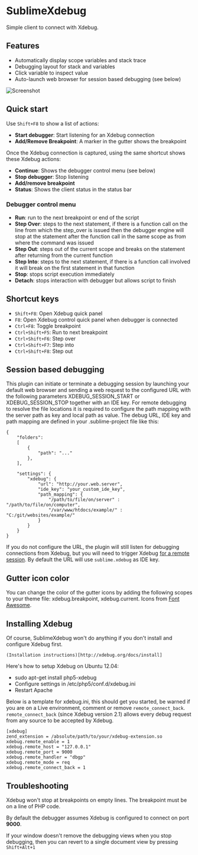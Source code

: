 # SublimeXdebug

Simple client to connect with Xdebug.

## Features

- Automatically display scope variables and stack trace
- Debugging layout for stack and variables
- Click variable to inspect value
- Auto-launch web browser for session based debugging (see below)

![Screenshot](https://github.com/martomo/SublimeXdebug/raw/master/doc/images/screenshot.png)

## Quick start

Use `Shift+F8` to show a list of actions:

- **Start debugger**: Start listening for an Xdebug connection
- **Add/Remove Breakpoint**: A marker in the gutter shows the breakpoint

Once the Xdebug connection is captured, using the same shortcut shows these
Xdebug actions:

- **Continue**: Shows the debugger control menu (see below)
- **Stop debugger**: Stop listening
- **Add/remove breakpoint**
- **Status**: Shows the client status in the status bar

### Debugger control menu

- **Run**: run to the next breakpoint or end of the script
- **Step Over**: steps to the next statement, if there is a function call on the line from which the step_over is issued then the debugger engine will stop at the statement after the function call in the same scope as from where the command was issued
- **Step Out**: steps out of the current scope and breaks on the statement after returning from the current function
- **Step Into**: steps to the next statement, if there is a function call involved it will break on the first statement in that function
- **Stop**: stops script execution immediately
- **Detach**: stops interaction with debugger but allows script to finish

## Shortcut keys

- `Shift+F8`: Open Xdebug quick panel
- `F8`: Open Xdebug control quick panel when debugger is connected
- `Ctrl+F8`: Toggle breakpoint
- `Ctrl+Shift+F5`: Run to next breakpoint
- `Ctrl+Shift+F6`: Step over
- `Ctrl+Shift+F7`: Step into
- `Ctrl+Shift+F8`: Step out

## Session based debugging

This plugin can initiate or terminate a debugging session by launching your default web browser and sending a web request to the configured URL with the following parameters XDEBUG_SESSION_START or XDEBUG_SESSION_STOP together with an IDE key.
For remote debugging to resolve the file locations it is required to configure the path mapping with the server path as key and local path as value.
The debug URL, IDE key and path mapping are defined in your .sublime-project file like this:

	{
		"folders":
		[
			{
				"path": "..."
			},
		],

		"settings": {
			"xdebug": {
				"url": "http://your.web.server",
				"ide_key": "your_custom_ide_key",
				"path_mapping": {
					"/path/to/file/on/server" : "/path/to/file/on/computer",
					"/var/www/htdocs/example/" : "C:/git/websites/example/"
				}
			}
		}
	}

If you do not configure the URL, the plugin will still listen for debugging connections from Xdebug, but you will need to trigger Xdebug <a href="http://xdebug.org/docs/remote">for a remote session</a>. By default the URL will use `sublime.xdebug` as IDE key.

## Gutter icon color

You can change the color of the gutter icons by adding the following scopes to your theme file: xdebug.breakpoint, xdebug.current. Icons from [Font Awesome](http://fortawesome.github.com/Font-Awesome/).

## Installing Xdebug

Of course, SublimeXdebug won't do anything if you don't install and configure Xdebug first.

	(Installation instructions)[http://xdebug.org/docs/install]

Here's how to setup Xdebug on Ubuntu 12.04:

- sudo apt-get install php5-xdebug
- Configure settings in /etc/php5/conf.d/xdebug.ini
- Restart Apache

Below is a template for xdebug.ini, this should get you started, be warned if you are on a Live environment, comment or remove `remote_connect_back`.
`remote_connect_back` (since Xdebug version 2.1) allows every debug request from any source to be accepted by Xdebug.

	[xdebug]
	zend_extension = /absolute/path/to/your/xdebug-extension.so
	xdebug.remote_enable = 1
	xdebug.remote_host = "127.0.0.1"
	xdebug.remote_port = 9000
	xdebug.remote_handler = "dbgp"
	xdebug.remote_mode = req
	xdebug.remote_connect_back = 1

## Troubleshooting

Xdebug won't stop at breakpoints on empty lines. The breakpoint must be on a line of PHP code.

By default the debugger assumes Xdebug is configured to connect on port **9000**.

If your window doesn't remove the debugging views when you stop debugging, then you can revert to a single document view by pressing `Shift+Alt+1`
